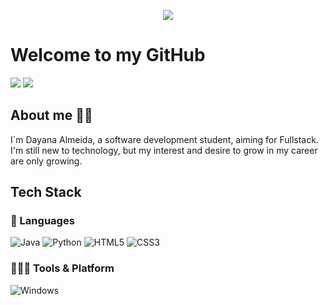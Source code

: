 <p align="center">
  <img src="hellothere.gif">
</p>

# Welcome to my GitHub 

<a href="https://www.linkedin.com/in/dayana-gomes-de-almeida-8b2aa4206/" target="_blank"><img loading="lazy" src="https://img.shields.io/badge/-LinkedIn-%230077B5?style=for-the-badge&logo=linkedin&logoColor=white" target="_blank"></a>
<a href="https://www.facebook.com/dayana.almeida.7906"><img loading="lazy" src="https://img.shields.io/badge/-Instagram-%23E4405F?style=for-the-badge&logo=instagram&logoColor=white" target="_blank"></a>

## About me 👩‍💻

<p> I´m Dayana Almeida, a software development student, aiming for Fullstack. I'm still new to technology, but my interest and desire to grow in my career are only growing.</p>

## Tech Stack 
### 🚀 Languages

![Java](https://img.shields.io/badge/java-%23ED8B00.svg?style=for-the-badge&logo=openjdk&logoColor=white)
![Python](https://img.shields.io/badge/Python-FFD43B?style=for-the-badge&logo=python&logoColor=306998)
![HTML5](https://img.shields.io/badge/HTML5-E34F26?style=for-the-badge&logo=html5&logoColor=white)
![CSS3](https://img.shields.io/badge/CSS3-1572B6?style=for-the-badge&logo=css3&logoColor=white)

### 🧑🏻‍💻 Tools & Platform
![Windows](https://img.shields.io/badge/Windows-0078D6?style=for-the-badge&logo=windows&logoColor=white)
